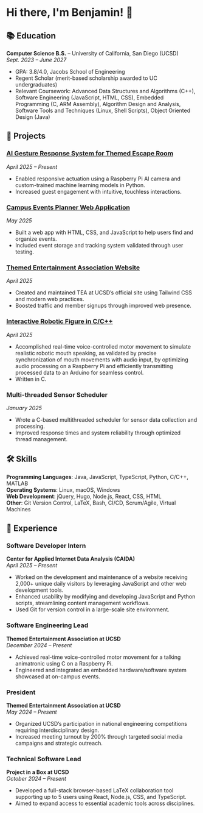 # Hi there, I'm Benjamin! 👋

## 📚 Education
**Computer Science B.S.** – University of California, San Diego (UCSD)  
*Sept. 2023 – June 2027*  
- GPA: 3.8/4.0, Jacobs School of Engineering  
- Regent Scholar (merit-based scholarship awarded to UC undergraduates)  
- Relevant Coursework: Advanced Data Structures and Algorithms (C++), Software Engineering (JavaScript, HTML, CSS), Embedded Programming (C, ARM Assembly), Algorithm Design and Analysis, Software Tools and Techniques (Linux, Shell Scripts), Object Oriented Design (Java)

## 🌟 Projects

### [AI Gesture Response System for Themed Escape Room](https://github.com/BenMiller0/ComputerVisionAttraction) 
*April 2025 – Present*  
- Enabled responsive actuation using a Raspberry Pi AI camera and custom-trained machine learning models in Python.  
- Increased guest engagement with intuitive, touchless interactions.

### [Campus Events Planner Web Application](https://github.com/cse110-sp25-group11/card-game)  
*May 2025*  
- Built a web app with HTML, CSS, and JavaScript to help users find and organize events.  
- Included event storage and tracking system validated through user testing.

### [Themed Entertainment Association Website](https://github.com/BenMiller0/teaatucsdsite)
*April 2025*  
- Created and maintained TEA at UCSD’s official site using Tailwind CSS and modern web practices.  
- Boosted traffic and member signups through improved web presence.

### [Interactive Robotic Figure in C/C++](https://github.com/BenMiller0/teaAnimatronic)
*April 2025*  
- Accomplished real-time voice-controlled motor movement to simulate realistic robotic mouth speaking, as validated by precise synchronization of mouth movements with audio input, by optimizing audio processing on a Raspberry Pi and efficiently transmitting processed data to an Arduino for seamless control.
- Written in C.

### Multi-threaded Sensor Scheduler  
*January 2025*  
- Wrote a C-based multithreaded scheduler for sensor data collection and processing.  
- Improved response times and system reliability through optimized thread management.  

## 🛠 Skills

**Programming Languages**: Java, JavaScript, TypeScript, Python, C/C++, MATLAB  
**Operating Systems**: Linux, macOS, Windows  
**Web Development**: jQuery, Hugo, Node.js, React, CSS, HTML  
**Other**: Git Version Control, LaTeX, Bash, CI/CD, Scrum/Agile, Virtual Machines  

## 💼 Experience

### Software Developer Intern  
**Center for Applied Internet Data Analysis (CAIDA)**  
*April 2025 – Present*  
- Worked on the development and maintenance of a website receiving 2,000+ unique daily visitors by leveraging JavaScript and other web development tools.  
- Enhanced usability by modifying and developing JavaScript and Python scripts, streamlining content management workflows.  
- Used Git for version control in a large-scale site environment.

### Software Engineering Lead  
**Themed Entertainment Association at UCSD**  
*December 2024 – Present*  
- Achieved real-time voice-controlled motor movement for a talking animatronic using C on a Raspberry Pi.  
- Engineered and integrated an embedded hardware/software system showcased at on-campus events.

### President  
**Themed Entertainment Association at UCSD**  
*May 2024 – Present*  
- Organized UCSD’s participation in national engineering competitions requiring interdisciplinary design.  
- Increased meeting turnout by 200% through targeted social media campaigns and strategic outreach.

### Technical Software Lead  
**Project in a Box at UCSD**  
*October 2024 – Present*  
- Developed a full-stack browser-based LaTeX collaboration tool supporting up to 5 users using React, Node.js, CSS, and TypeScript.  
- Aimed to expand access to essential academic tools across disciplines.



